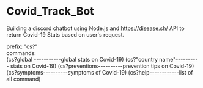 # Covid_Track_Bot
Building a discord chatbot using Node.js and https://disease.sh/ API to return Covid-19 Stats based on user's request.

prefix: "cs?"                                                                                                                                                                                                                                                                                                                                                   
commands:                                                                                                                                                                                                                                                                                                                                                    
    (cs?global -----------global stats on Covid-19)
   (cs?"country name"----------<country> stats on Covid-19)
   (cs?preventions----------prevention tips on Covid-19)
   (cs?symptoms----------symptoms of Covid-19)
   (cs?help------------list of all command)
